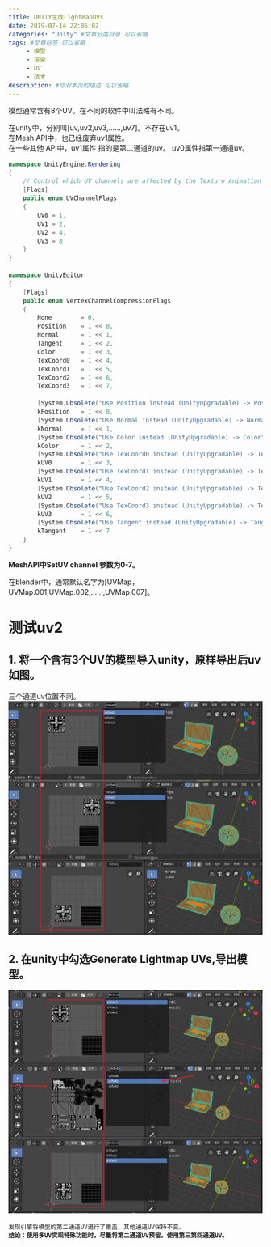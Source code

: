 ```yaml
---
title: UNITY生成LightmapUVs
date: 2019-07-14 22:05:02
categories: "Unity" #文章分类目录 可以省略
tags: #文章标签 可以省略
     - 模型
     - 渲染
     - UV
     - 技术
description: #你对本页的描述 可以省略
---
```



模型通常含有8个UV。在不同的软件中叫法略有不同。  

在unity中，分别叫[uv,uv2,uv3,……,uv7]。不存在uv1。  
在Mesh API中，也已经废弃uv1属性。  
在一些其他 API中，uv1属性 指的是第二通道的uv。 uv0属性指第一通道uv。

```csharp
namespace UnityEngine.Rendering
{
    // Control which UV channels are affected by the Texture Animation Module
    [Flags]
    public enum UVChannelFlags
    {
        UV0 = 1,
        UV1 = 2,
        UV2 = 4,
        UV3 = 8
    }
}

namespace UnityEditor
{
    [Flags]
    public enum VertexChannelCompressionFlags
    {
        None        = 0,
        Position    = 1 << 0,
        Normal      = 1 << 1,
        Tangent     = 1 << 2,
        Color       = 1 << 3,
        TexCoord0   = 1 << 4,
        TexCoord1   = 1 << 5,
        TexCoord2   = 1 << 6,
        TexCoord3   = 1 << 7,

        [System.Obsolete("Use Position instead (UnityUpgradable) -> Position", false)]
        kPosition   = 1 << 0,
        [System.Obsolete("Use Normal instead (UnityUpgradable) -> Normal", false)]
        kNormal     = 1 << 1,
        [System.Obsolete("Use Color instead (UnityUpgradable) -> Color", false)]
        kColor      = 1 << 2,
        [System.Obsolete("Use TexCoord0 instead (UnityUpgradable) -> TexCoord0", false)]
        kUV0        = 1 << 3,
        [System.Obsolete("Use TexCoord1 instead (UnityUpgradable) -> TexCoord1", false)]
        kUV1        = 1 << 4,
        [System.Obsolete("Use TexCoord2 instead (UnityUpgradable) -> TexCoord2", false)]
        kUV2        = 1 << 5,
        [System.Obsolete("Use TexCoord3 instead (UnityUpgradable) -> TexCoord3", false)]
        kUV3        = 1 << 6,
        [System.Obsolete("Use Tangent instead (UnityUpgradable) -> Tangent", false)]
        kTangent    = 1 << 7
    }
}
```

**MeshAPI中SetUV channel 参数为0-7。**

在blender中，通常默认名字为[UVMap，UVMap.001,UVMap.002,……,UVMap.007]。


# 测试uv2

## 1. 将一个含有3个UV的模型导入unity，原样导出后uv如图。  
三个通道uv位置不同。
![img](UNITY生成LightmapUVs/testuv.jpg)

## 2. 在unity中勾选Generate Lightmap UVs,导出模型。  
![img](UNITY生成LightmapUVs/testuv2.jpg)

`发现引擎将模型的第二通道UV进行了覆盖，其他通道UV保持不变。`   
**`结论：使用多UV实现特殊功能时，尽量将第二通道UV预留。使用第三第四通道UV。`**